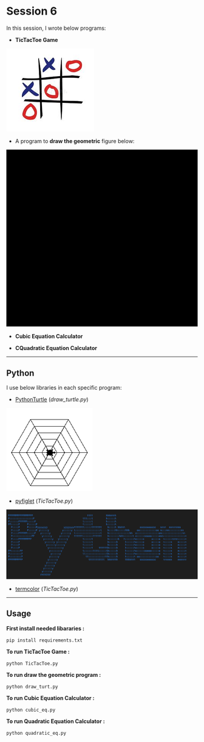 # Session 6

In this session, I wrote below programs:

 - **TicTacToe Game** 

![screenshot](photos\images.jfif)

- A program to **draw the geometric** figure below:


![](photos\video-ezgif.com-video-to-gif-converter.gif)

- **Cubic Equation Calculator**

- **CQuadratic Equation Calculator** 

---

## Python
I use below libraries in each specific program:

- [PythonTurtle](https://pypi.org/project/PythonTurtle/)   (*draw_turtle.py*)    

![screenshot](photos\images.png)

- [pyfiglet](https://www.geeksforgeeks.org/python-ascii-art-using-pyfiglet-module/)   (*TicTacToe.py*)

![screenshot](photos\DKWct.png)

- [termcolor](https://pypi.org/project/termcolor/)   (*TicTacToe.py*)

---

## Usage

**First install needed libararies :**
```
pip install requirements.txt
```

**To run TicTacToe Game :**

```
python TicTacToe.py
```

**To run draw the geometric program :**

```
python draw_turt.py
```
**To run Cubic Equation Calculator :**

```
python cubic_eq.py
```
**To run Quadratic Equation Calculator :**

```
python quadratic_eq.py
```
